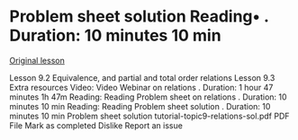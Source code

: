 # Problem sheet solution Reading• . Duration: 10 minutes 10 min

[Original lesson](https://www.coursera.org/learn/uol-discrete-mathematics/supplement/uU2Em/problem-sheet-solution)

Lesson 9.2 Equivalence, and partial and total order relations Lesson 9.3 Extra resources Video: Video Webinar on relations . Duration: 1 hour 47 minutes 1h 47m Reading: Reading Problem sheet on relations . Duration: 10 minutes 10 min Reading: Reading Problem sheet solution . Duration: 10 minutes 10 min Problem sheet solution tutorial-topic9-relations-sol.pdf PDF File Mark as completed Dislike Report an issue

